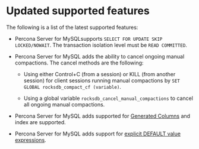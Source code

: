 # Updated supported features

The following is a list of the latest supported features:

* Percona Server for MySQLsupports `SELECT FOR UPDATE SKIP LOCKED/NOWAIT`. The transaction isolation level must be `READ COMMITTED`.

* Percona Server for MySQL adds the ability to cancel ongoing manual compactions. The cancel methods are the following:

    * Using either Control+C (from a session) or KILL (from another session) for client sessions running manual compactions by `SET GLOBAL rocksdb_compact_cf (variable)`.

    * Using a global variable `rocksdb_cancel_manual_compactions` to cancel all ongoing manual compactions.

* Percona Server for MySQL adds supported for [Generated Columns](https://dev.mysql.com/doc/refman/8.0/en/create-table-generated-columns.html) and index are supported.

* Percona Server for MySQL adds support for [explicit DEFAULT value expressions](https://dev.mysql.com/doc/refman/8.0/en/data-type-defaults.html). 
